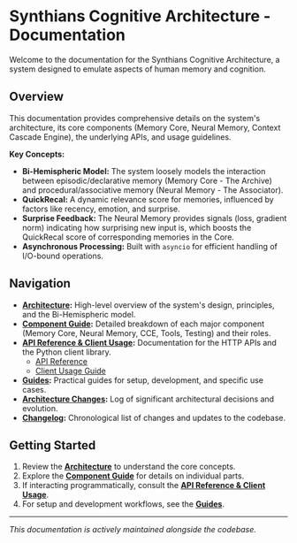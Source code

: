 # Synthians Cognitive Architecture - Documentation

Welcome to the documentation for the Synthians Cognitive Architecture, a system designed to emulate aspects of human memory and cognition.

## Overview

This documentation provides comprehensive details on the system's architecture, its core components (Memory Core, Neural Memory, Context Cascade Engine), the underlying APIs, and usage guidelines.

**Key Concepts:**

*   **Bi-Hemispheric Model:** The system loosely models the interaction between episodic/declarative memory (Memory Core - The Archive) and procedural/associative memory (Neural Memory - The Associator).
*   **QuickRecal:** A dynamic relevance score for memories, influenced by factors like recency, emotion, and surprise.
*   **Surprise Feedback:** The Neural Memory provides signals (loss, gradient norm) indicating how surprising new input is, which boosts the QuickRecal score of corresponding memories in the Core.
*   **Asynchronous Processing:** Built with `asyncio` for efficient handling of I/O-bound operations.

## Navigation

*   **[Architecture](./ARCHITECTURE.md):** High-level overview of the system's design, principles, and the Bi-Hemispheric model.
*   **[Component Guide](./COMPONENT_GUIDE.md):** Detailed breakdown of each major component (Memory Core, Neural Memory, CCE, Tools, Testing) and their roles.
*   **[API Reference & Client Usage](./api/README.md):** Documentation for the HTTP APIs and the Python client library.
    *   [API Reference](./api/API_REFERENCE.md)
    *   [Client Usage Guide](./api/client_usage.md)
*   **[Guides](./guides/README.md):** Practical guides for setup, development, and specific use cases.
*   **[Architecture Changes](./architechture-changes.md):** Log of significant architectural decisions and evolution.
*   **[Changelog](./CHANGELOG.md):** Chronological list of changes and updates to the codebase.

## Getting Started

1.  Review the **[Architecture](./ARCHITECTURE.md)** to understand the core concepts.
2.  Explore the **[Component Guide](./COMPONENT_GUIDE.md)** for details on individual parts.
3.  If interacting programmatically, consult the **[API Reference & Client Usage](./api/README.md)**.
4.  For setup and development workflows, see the **[Guides](./guides/README.md)**.

---

*This documentation is actively maintained alongside the codebase.*
